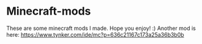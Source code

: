 # Minecraft-mods

These are some minecraft mods I made. Hope you enjoy! :)
Another mod is here:
https://www.tynker.com/ide/mc?p=636c21167c173a25a36b3b0b
